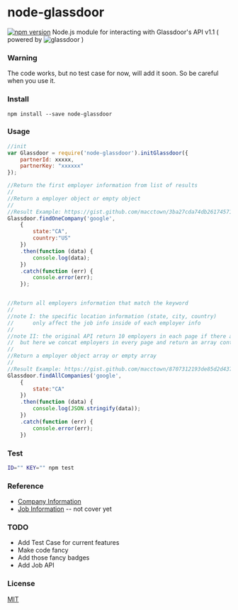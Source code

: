# node-glassdoor
[![npm version](https://badge.fury.io/js/node-glassdoor.svg)](https://badge.fury.io/js/node-glassdoor)
Node.js module for interacting with Glassdoor's API v1.1
 ( powered by ![glassdoor](https://www.glassdoor.com/static/img/api/glassdoor_logo_80.png) )

### Warning
The code works, but no test case for now, will add it soon. So be careful when you use it.

### Install
```
npm install --save node-glassdoor
```

### Usage
```javascript
//init
var Glassdoor = require('node-glassdoor').initGlassdoor({
    partnerId: xxxxx,
    partnerKey: "xxxxxx"
});

//Return the first employer information from list of results
//
//Return a employer object or empty object
//
//Result Example: https://gist.github.com/macctown/3ba27cda74db26174571fb092eeedc3e
Glassdoor.findOneCompany('google', 
	{
		state:"CA", 
		country:"US"
	})
    .then(function (data) {
        console.log(data);
    })
    .catch(function (err) {
        console.error(err);
    });


//Return all employers information that match the keyword
//
//note I: the specific location information (state, city, country) 
//		only affect the job info inside of each employer info
//
//note II: the original API return 10 employers in each page if there are more than 10
//	but here we concat employers in every page and return an array contains all of results
//
//Return a employer object array or empty array
//
//Result Example: https://gist.github.com/macctown/8707312193de85d2d4373945cfc345c8
Glassdoor.findAllCompanies('google', 
	{
		state:"CA"
	})
    .then(function (data) {
        console.log(JSON.stringify(data));
    })
    .catch(function (err) {
        console.error(err);
    }) 
```

### Test

```bash
ID="" KEY="" npm test
```

### Reference
- [Company Information](https://www.glassdoor.com/developer/companiesApiActions.htm)
- [Job Information](https://www.glassdoor.com/developer/jobsApiActions.htm) -- not cover yet

### TODO
- Add Test Case for current features
- Make code fancy
- Add those fancy badges
- Add Job API

### License
[MIT](http://spdx.org/licenses/MIT)
